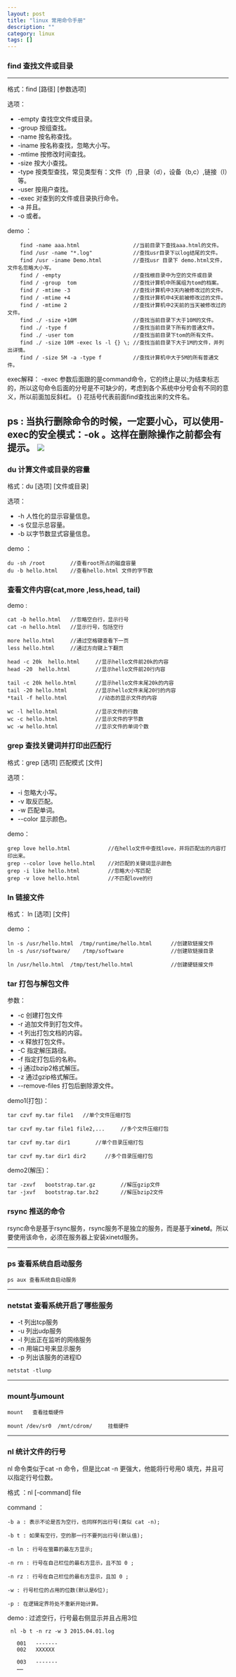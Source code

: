 ```yaml
---
layout: post
title: "linux 常用命令手册"
description: ""
category: linux
tags: []
---
```


### find 查找文件或目录

---

格式：find [路径] [参数选项] 

选项：

* -empty  查找空文件或目录。
* -group  按组查找。
* -name   按名称查找。
* -iname  按名称查找，忽略大小写。
* -mtime  按修改时间查找。
* -size   按大小查找。
* -type   按类型查找，常见类型有：文件（f）,目录（d），设备（b,c）,链接（l）等。
* -user   按用户查找。
* -exec   对查到的文件或目录执行命令。
* -a      并且。
* -o      或者。

demo ：

```
    find -name aaa.html                 //当前目录下查找aaa.html的文件。
    find /usr -name "*.log"             //查找usr目录下以log结尾的文件。
    find /usr -iname Demo.html          //查找usr 目录下 demo.html文件，文件名忽略大小写。
    find / -empty                       //查找根目录中为空的文件或目录
    find / -group  tom                  //查找计算机中所属组为tom的档案。
    find / -mtime -3                    //查找计算机中3天内被修改过的文件。
    find / -mtime +4                    //查找计算机中4天前被修改过的文件。
    find / -mtime 2                     //查找计算机中2天前的当天被修改过的文件。
    find ./ -size +10M                  //查找当前目录下大于10M的文件。
    find ./ -type f                     //查找当前目录下所有的普通文件。
    find ./ -user tom                   //查找当前目录下tom的所有文件。
    find ./ -size 10M -exec ls -l {} \; //查找当前目录下大于1M的文件，并列出详情。
    find / -size 5M -a -type f          //查找计算机中大于5M的所有普通文件。
```

exec解释：
-exec  参数后面跟的是command命令，它的终止是以;为结束标志的，所以这句命令后面的分号是不可缺少的，考虑到各个系统中分号会有不同的意义，所以前面加反斜杠。 {} 花括号代表前面find查找出来的文件名。 

ps : 当执行删除命令的时候，一定要小心，可以使用-exec的安全模式：-ok 。这样在删除操作之前都会有提示。
![](http://pic1.xcarimg.com/img/yongche/2016/0628/2016062810380315077.jpg) 
---

### du 计算文件或目录的容量

格式：du [选项] [文件或目录]

选项：

* -h 人性化的显示容量信息。
* -s 仅显示总容量。
* -b 以字节数显式容量信息。

demo ：

```
du -sh /root        //查看root所占的磁盘容量
du -b hello.html    //查看hello.html 文件的字节数
```

### 查看文件内容(cat,more ,less,head, tail)

demo :

```
cat -b hello.html   //忽略空白行，显示行号
cat -n hello.html   //显示行号，包括空行

more hello.html     //通过空格键查看下一页
less hello.html     //通过方向键上下翻页

head -c 20k  hello.html     //显示hello文件前20k的内容
head -20  hello.html        //显示hello文件前20行内容

tail -c 20k hello.html      //显示hello文件末尾20k的内容
tail -20 hello.html         //显示hello文件末尾20行的内容
*tail -f hello.html          //动态的显示文件的内容 

wc -l hello.html            //显示文件的行数
wc -c hello.html            //显示文件的字节数
wc -w hello.html            //显示文件的单词个数

```

### grep 查找关键词并打印出匹配行

格式：grep [选项] 匹配模式 [文件]

选项：

* -i 忽略大小写。
* -v 取反匹配。
* -w 匹配单词。
* --color 显示颜色。

demo：

```
grep love hello.html            //在hello文件中查找love，并将匹配出的内容打印出来。
grep --color love hello.html    //对匹配的关键词显示颜色
grep -i like hello.html         //忽略大小写匹配
grep -v love hello.html         //不匹配love的行

```

### ln 链接文件

格式： ln [选项] [文件]

demo ： 

```
ln -s /usr/hello.html  /tmp/runtime/hello.html      //创建软链接文件
ln -s /usr/software/    /tmp/software               //创建软链接目录

ln /usr/hello.html  /tmp/test/hello.html            //创建硬链接文件

```

### tar 打包与解包文件

参数：

* -c    创建打包文件
* -r    追加文件到打包文件。
* -t    列出打包文档的内容。
* -x    释放打包文件。
* -C    指定解压路径。
* -f    指定打包后的名称。
* -j    通过bzip2格式解压。
* -z    通过gzip格式解压。
* --remove-files    打包后删除源文件。

demo1(打包)：

```
tar czvf my.tar file1   //单个文件压缩打包 

tar czvf my.tar file1 file2,...     //多个文件压缩打包 

tar czvf my.tar dir1        //单个目录压缩打包 

tar czvf my.tar dir1 dir2      //多个目录压缩打包

```

demo2(解压)：

```
tar -zxvf   bootstrap.tar.gz        //解压gzip文件
tar -jxvf   bootstrap.tar.bz2       //解压bzip2文件

```

### rsync 推送的命令

rsync命令是基于rsync服务，rsync服务不是独立的服务，而是基于**xinetd**。所以要使用该命令，必须在服务器上安装xinetd服务。

---

### ps 查看系统自启动服务

```
ps aux 查看系统自启动服务
```
---

### netstat 查看系统开启了哪些服务

* -t 列出tcp服务
* -u 列出udp服务
* -l 列出正在监听的网络服务
* -n 用端口号来显示服务
* -p 列出该服务的进程ID

```
netstat -tlunp   
```
---

### mount与umount

    mount   查看挂载硬件

    mount /dev/sr0  /mnt/cdrom/     挂载硬件

---

### nl 统计文件的行号

nl 命令类似于cat -n 命令，但是比cat -n 更强大，他能将行号用0 填充，并且可以指定行号位数。

格式 ：nl [-command] file

command ：

    -b a : 表示不论是否为空行，也同样列出行号(类似 cat -n);
    
    -b t : 如果有空行，空的那一行不要列出行号(默认值);
    
    -n ln : 行号在萤幕的最左方显示;

    -n rn : 行号在自己栏位的最右方显示，且不加 0 ;

    -n rz : 行号在自己栏位的最右方显示，且加 0 ;

    -w : 行号栏位的占用的位数(默认是6位);

    -p : 在逻辑定界符处不重新开始计算。 

demo : 过滤空行，行号最右侧显示并且占用3位

```
 nl -b t -n rz -w 3 2015.04.01.log

   001   -------
   002   XXXXXX

   003   -------
   ……

```












